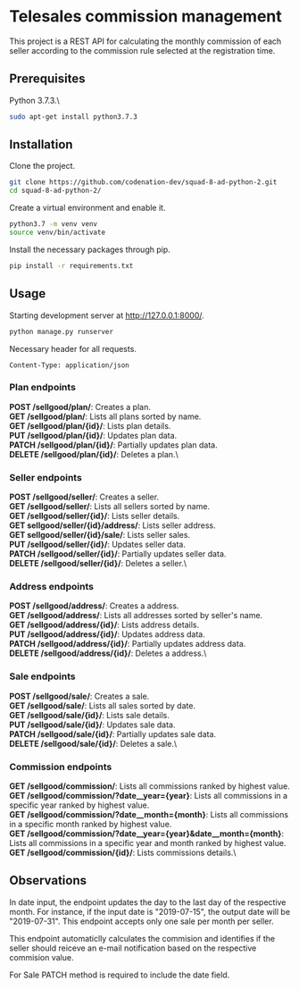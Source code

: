 # Telesales commission management

This project is a REST API for calculating the monthly commission of each seller according to the commission rule selected at the registration time.

## Prerequisites

Python 3.7.3.\
```bash
sudo apt-get install python3.7.3
```

## Installation

Clone the project.
```bash
git clone https://github.com/codenation-dev/squad-8-ad-python-2.git
cd squad-8-ad-python-2/
```

Create a virtual environment and enable it.
```bash
python3.7 -m venv venv
source venv/bin/activate
```

Install the necessary packages through pip.
```bash
pip install -r requirements.txt
```

## Usage

Starting development server at http://127.0.0.1:8000/.
```bash
python manage.py runserver
```

Necessary header for all requests.
```
Content-Type: application/json
```

### Plan endpoints

**POST /sellgood/plan/**: Creates a plan.\
**GET /sellgood/plan/**: Lists all plans sorted by name.\
**GET /sellgood/plan/{id}/**: Lists plan details.\
**PUT /sellgood/plan/{id}/**: Updates plan data.\
**PATCH /sellgood/plan/{id}/**: Partially updates plan data.\
**DELETE /sellgood/plan/{id}/**: Deletes a plan.\

### Seller endpoints

**POST /sellgood/seller/**: Creates a seller.\
**GET /sellgood/seller/**: Lists all sellers sorted by name.\
**GET /sellgood/seller/{id}/**: Lists seller details.\
**GET sellgood/seller/{id}/address/**: Lists seller address.\
**GET sellgood/seller/{id}/sale/**: Lists seller sales.\
**PUT /sellgood/seller/{id}/**: Updates seller data.\
**PATCH /sellgood/seller/{id}/**: Partially updates seller data.\
**DELETE /sellgood/seller/{id}/**: Deletes a seller.\

### Address endpoints

**POST /sellgood/address/**: Creates a address.\
**GET /sellgood/address/**: Lists all addresses sorted by seller's name.\
**GET /sellgood/address/{id}/**: Lists address details.\
**PUT /sellgood/address/{id}/**: Updates address data.\
**PATCH /sellgood/address/{id}/**: Partially updates address data.\
**DELETE /sellgood/address/{id}/**: Deletes a address.\

### Sale endpoints

**POST /sellgood/sale/**: Creates a sale.\
**GET /sellgood/sale/**: Lists all sales sorted by date.\
**GET /sellgood/sale/{id}/**: Lists sale details.\
**PUT /sellgood/sale/{id}/**: Updates sale data.\
**PATCH /sellgood/sale/{id}/**: Partially updates sale data.\
**DELETE /sellgood/sale/{id}/**: Deletes a sale.\

### Commission endpoints

**GET /sellgood/commission/**: Lists all commissions ranked by highest value.\
**GET /sellgood/commission/?date__year={year}**: Lists all commissions in a specific year ranked by highest value.\
**GET /sellgood/commission/?date__month={month}**: Lists all commissions in a specific month ranked by highest value.\
**GET /sellgood/commission/?date__year={year}&date__month={month}**: Lists all commissions in a specific year and month ranked by highest value.\
**GET /sellgood/commission/{id}/**: Lists commissions details.\

## Observations

In date input, the endpoint updates the day to the last day of the respective month. For instance, if the input date is "2019-07-15", the output date will be "2019-07-31". This endpoint accepts only one sale per month per seller.

This endpoint  automaticlly calculates the commision and identifies if the seller should reiceve an e-mail notification based on the respective commision value.

For Sale PATCH method is required to include the date field.

